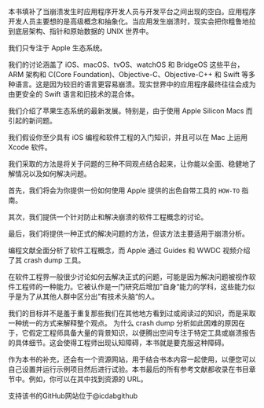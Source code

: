 本书填补了当崩溃发生时应用程序开发人员与开发平台之间出现的空白。应用程序开发人员主要想的是高级概念和抽象化。当应用发生崩溃时，现实会把你粗鲁地拉到底层架构、指针和原始数据的 UNIX 世界中。

我们只专注于 Apple 生态系统。

我们的讨论涵盖了 iOS、macOS、tvOS、watchOS 和 BridgeOS 这些平台，ARM 架构和 C(Core Foundation)、Objective-C、Objective-C++ 和 Swift 等多种语言。这是因为较旧的语言更容易崩溃。现实世界中的应用程序最终往往会成为由更安全的 Swift 语言和旧技术的混合体。

我们介绍了苹果生态系统的最新发展。特别是，由于使用 Apple Silicon Macs 而引起的新问题。

我们假设你至少具有 iOS 编程和软件工程的入门知识，并且可以在 Mac 上运用 Xcode 软件。

我们采取的方法是将关于问题的三种不同观点结合起来，让你能以全面、稳健地了解情况以及如何解决问题。

首先，我们将会为你提供一份如何使用 Apple 提供的出色自带工具的 `HOW-TO` 指南。

其次，我们提供一个针对防止和解决崩溃的软件工程概念的讨论。

最后，我们将提供一种正式的解决问题的方法，但该方法主要适用于崩溃分析。

编程文献全面分析了软件工程概念，而 Apple 通过 Guides 和 WWDC 视频介绍了其 crash dump 工具。

在软件工程界一般很少讨论如何去解决正式的问题，可能是因为解决问题被视作软件工程师的一种能力。它被认作是一门研究后增加”自身“能力的学科，这些能力似乎是为了从其他人群中区分出”有技术头脑“的人。

我们的目标并不是羞于重复那些我们在其他地方看到过或阅读过的知识，而是采取一种统一的方式来解释整个观点。 为什么 crash dump 分析如此困难的原因在于，它假定工程师具备大量的背景知识，以便腾出空间专注于特定工具或崩溃报告的具体细节。这会使得工程师出现认知障碍，本书就是要克服这种障碍。

作为本书的补充，还会有一个资源网站，用于结合书本内容一起使用，以便您可以自己设置并运行示例项目然后进行试验。本书最后的所有参考文献都收录在书目章节中。例如，你可以在其中找到资源的 URL。

支持该书的GitHub网站位于@icdabgithub

